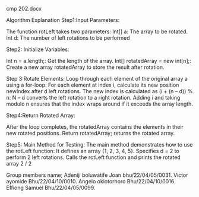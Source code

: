 
cmp 202.docx


Algorithm Explanation
Step1:Input Parameters:

The function rotLeft takes two parameters:
Int[] a: The array to be rotated.
Int d: The number of left rotations to be performed

Step2: Initialize Variables:

Int n = a.length;: Get the length of the array.
Int[] rotatedArray = new int[n];: Create a new array rotatedArray to store the result after rotation.

Step 3:Rotate Elements:
Loop through each element of the original array a using a for-loop:
For each element at index i, calculate its new position newIndex after d left rotations.
The new index is calculated as (i + (n – d)) % n:
N – d converts the left rotation to a right rotation.
Adding i and taking modulo n ensures that the index wraps around if it exceeds the array length.

Step4:Return Rotated Array:

After the loop completes, the rotatedArray contains the elements in their new rotated positions.
Return rotatedArray; returns the rotated array.

Step5: Main Method for Testing:
The main method demonstrates how to use the rotLeft function:
It defines an array {1, 2, 3, 4, 5}.
Specifies d = 2 to perform 2 left rotations.
Calls the rotLeft function and prints the rotated array
2 / 2

Group members name;
Adeniji boluwatife Joan bhu/22/04/05/0031.
Victor ayomide
Bhu/22/04/10/0010.
Angelo okiotorhoro
Bhu/22/04/10/0016.
Effiong Samuel
Bhu/22/04/05/0099.



